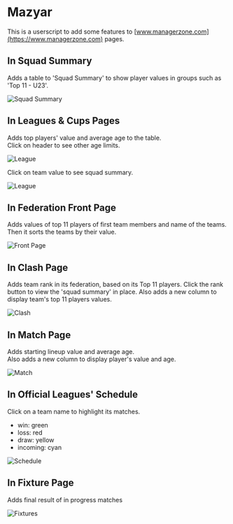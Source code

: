 # Mazyar

This is a userscript to add some features to [www.managerzone.com](https://www.managerzone.com) pages.  

## In Squad Summary

Adds a table to 'Squad Summary' to show player values in groups such as 'Top 11 - U23'.  

![Squad Summary](https://raw.githubusercontent.com/mz-ir/mz-player-values/main/img/SquadSummary.png)

## In Leagues & Cups Pages

Adds top players' value and average age to the table.  
Click on header to see other age limits.

![League](https://raw.githubusercontent.com/mz-ir/mz-player-values/main/img/LeaguePageToggle.gif)

Click on team value to see squad summary.

![League](https://raw.githubusercontent.com/mz-ir/mz-player-values/main/img/LeaguePage.png)

## In Federation Front Page

Adds values of top 11 players of first team members and name of the teams. Then it sorts the teams by their value.  

![Front Page](https://raw.githubusercontent.com/mz-ir/mz-player-values/main/img/FrontPage.png)

## In Clash Page

Adds team rank in its federation, based on its Top 11 players. Click the rank button to view the 'squad summary' in place.
Also adds a new column to display team's top 11 players values.  

![Clash](https://raw.githubusercontent.com/mz-ir/mz-player-values/main/img/Clash.png)

## In Match Page

Adds starting lineup value and average age.  
Also adds a new column to display player's value and age.

![Match](https://raw.githubusercontent.com/mz-ir/mz-player-values/main/img/MatchPage.png)

## In Official Leagues' Schedule

Click on a team name to highlight its matches.  
- win: green
- loss: red
- draw: yellow
- incoming: cyan

![Schedule](https://raw.githubusercontent.com/mz-ir/mz-player-values/main/img/ScheduleColoring.gif)

## In Fixture Page

Adds final result of in progress matches

![Fixtures](https://raw.githubusercontent.com/mz-ir/mz-player-values/main/img/Fixtures.png)
